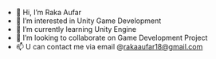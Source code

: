 - 👋 Hi, I’m Raka Aufar
- 👀 I’m interested in Unity Game Development
- 🌱 I’m currently learning Unity Engine
- 💞️ I’m looking to collaborate on Game Development Project
- 📫 U can contact me via email @rakaaufar18@gmail.com

<!---
rakaaufardev/rakaaufardev is a ✨ special ✨ repository because its `README.md` (this file) appears on your GitHub profile.
You can click the Preview link to take a look at your changes.
--->

